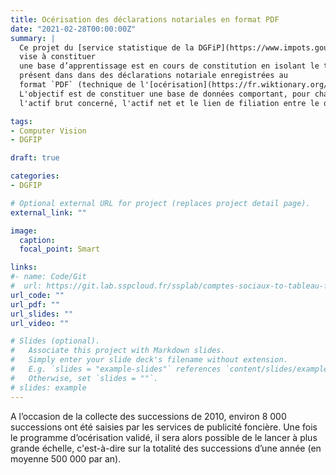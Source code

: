 ```yaml
---
title: Océrisation des déclarations notariales en format PDF
date: "2021-02-28T00:00:00Z"
summary: |
  Ce projet du [service statistique de la DGFiP](https://www.impots.gouv.fr/etudes-et-statistiques)
  vise à constituer 
  une base d’apprentissage est en cours de constitution en isolant le texte
  présent dans dans des déclarations notariale enregistrées au 
  format `PDF` (technique de l'[océrisation](https://fr.wiktionary.org/wiki/oc%C3%A9risation)). 
  L'objectif est de constituer une base de données comportant, pour chaque succession,
  l'actif brut concerné, l'actif net et le lien de filiation entre le donateur et les héritiers.

tags:
- Computer Vision
- DGFIP

draft: true

categories:
- DGFIP

# Optional external URL for project (replaces project detail page).
external_link: ""

image:
  caption: 
  focal_point: Smart

links:
#- name: Code/Git
#  url: https://git.lab.sspcloud.fr/ssplab/comptes-sociaux-to-tableau-fp-csv/-/tree/main
url_code: ""
url_pdf: ""
url_slides: ""
url_video: ""

# Slides (optional).
#   Associate this project with Markdown slides.
#   Simply enter your slide deck's filename without extension.
#   E.g. `slides = "example-slides"` references `content/slides/example-slides.md`.
#   Otherwise, set `slides = ""`.
# slides: example
---
```


A l’occasion de la collecte des successions de 2010,
environ 8 000 successions ont été saisies par les services de publicité foncière.
Une fois le programme d’océrisation validé,
il sera alors possible de le lancer à plus grande échelle, 
c'est-à-dire sur la totalité des successions d’une année (en moyenne 500 000 par an). 